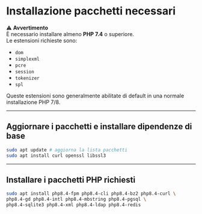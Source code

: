 # Installazione pacchetti necessari

⚠️ **Avvertimento**  
È necessario installare almeno **PHP 7.4** o superiore.  
Le estensioni richieste sono:  
- `dom`  
- `simplexml`  
- `pcre`  
- `session`  
- `tokenizer`  
- `spl`  

Queste estensioni sono generalmente abilitate di default in una normale installazione PHP 7/8.

---

## Aggiornare i pacchetti e installare dipendenze di base

```bash
sudo apt update # aggiorna la lista pacchetti
sudo apt install curl openssl libssl3
```

---

## Installare i pacchetti PHP richiesti

```bash
sudo apt install php8.4-fpm php8.4-cli php8.4-bz2 php8.4-curl \
php8.4-gd php8.4-intl php8.4-mbstring php8.4-pgsql \
php8.4-sqlite3 php8.4-xml php8.4-ldap php8.4-redis
```
